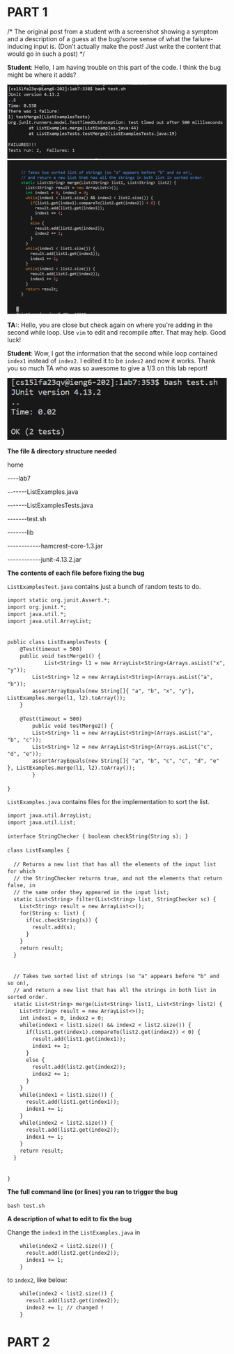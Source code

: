 # PART 1
/*
The original post from a student with a screenshot showing a symptom and a description of a guess at the bug/some sense of what the failure-inducing input is. (Don’t actually make the post! Just write the content that would go in such a post)
*/

**Student**: Hello, I am having trouble on this part of the code. I think the bug might be where it adds? 

![Image](Lab5_p1.png) 
![Image2](Lab5_p2.png)

**TA:**: Hello, you are close but check again on where you're adding in the second while loop. Use ``vim`` to edit and recompile after. That may help. Good luck!

**Student**: Wow, I got the information that the second while loop contained ``index1`` instead of ``index2``. I edited it to be ``index2`` and now it works. Thank you so much TA who was so awesome to give a 1/3 on this lab report!

![Image3](Lab5_p3.png)

**The file & directory structure needed**

home

----lab7

-------ListExamples.java

-------ListExamplesTests.java

-------test.sh

-------lib

------------hamcrest-core-1.3.jar

------------junit-4.13.2.jar

**The contents of each file before fixing the bug**

``ListExamplesTest.java`` contains just a bunch of random tests to do.
```
import static org.junit.Assert.*;
import org.junit.*;
import java.util.*;
import java.util.ArrayList;


public class ListExamplesTests {
	@Test(timeout = 500)
	public void testMerge1() {
    		List<String> l1 = new ArrayList<String>(Arrays.asList("x", "y"));
		List<String> l2 = new ArrayList<String>(Arrays.asList("a", "b"));
		assertArrayEquals(new String[]{ "a", "b", "x", "y"}, ListExamples.merge(l1, l2).toArray());
	}
	
	@Test(timeout = 500)
        public void testMerge2() {
		List<String> l1 = new ArrayList<String>(Arrays.asList("a", "b", "c"));
		List<String> l2 = new ArrayList<String>(Arrays.asList("c", "d", "e"));
		assertArrayEquals(new String[]{ "a", "b", "c", "c", "d", "e" }, ListExamples.merge(l1, l2).toArray());
        }

}
```

``ListExamples.java`` contains files for the implementation to sort the list.

```
import java.util.ArrayList;
import java.util.List;

interface StringChecker { boolean checkString(String s); }

class ListExamples {

  // Returns a new list that has all the elements of the input list for which
  // the StringChecker returns true, and not the elements that return false, in
  // the same order they appeared in the input list;
  static List<String> filter(List<String> list, StringChecker sc) {
    List<String> result = new ArrayList<>();
    for(String s: list) {
      if(sc.checkString(s)) {
        result.add(s);
      }
    }
    return result;
  }


  // Takes two sorted list of strings (so "a" appears before "b" and so on),
  // and return a new list that has all the strings in both list in sorted order.
  static List<String> merge(List<String> list1, List<String> list2) {
    List<String> result = new ArrayList<>();
    int index1 = 0, index2 = 0;
    while(index1 < list1.size() && index2 < list2.size()) {
      if(list1.get(index1).compareTo(list2.get(index2)) < 0) {
        result.add(list1.get(index1));
        index1 += 1;
      }
      else {
        result.add(list2.get(index2));
        index2 += 1;
      }
    }
    while(index1 < list1.size()) {
      result.add(list1.get(index1));
      index1 += 1;
    }
    while(index2 < list2.size()) {
      result.add(list2.get(index2));
      index1 += 1;
    }
    return result;
  }


}
```


**The full command line (or lines) you ran to trigger the bug**

``bash test.sh``

**A description of what to edit to fix the bug**

Change the ``index1`` in the ``ListExamples.java`` in

```
    while(index2 < list2.size()) {
      result.add(list2.get(index2));
      index1 += 1;
    }
```

to ``index2``, like below:

```
    while(index2 < list2.size()) {
      result.add(list2.get(index2));
      index2 += 1; // changed !
    }
```


# PART 2

